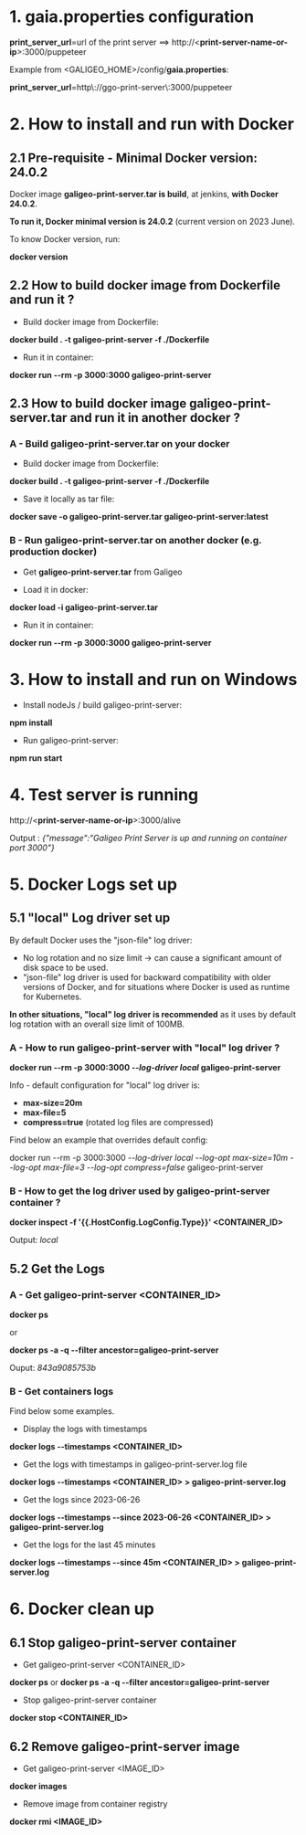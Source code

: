 # 1. gaia.properties configuration
**print_server_url**=url of the print server ==> http://\<**print-server-name-or-ip**\>:3000/puppeteer

Example from \<GALIGEO_HOME\>/config/**gaia.properties**:

**print_server_url**=http\\://ggo-print-server\\:3000/puppeteer

# 2. How to install and run with Docker
## 2.1 Pre-requisite - **Minimal Docker version: 24.0.2**

Docker image **galigeo-print-server.tar is build**, at jenkins, **with Docker 24.0.2**.

**To run it, Docker minimal version is 24.0.2** (current version on 2023 June).

To know Docker version, run: 

**docker version**

## 2.2 How to build docker image from **Dockerfile** and run it ?

- Build docker image from Dockerfile:

**docker build . -t galigeo-print-server -f ./Dockerfile** 

- Run it in container:

**docker run --rm -p 3000:3000 galigeo-print-server**

## 2.3 How to build docker image **galigeo-print-server.tar**  and run it in another docker ?

### **A - Build galigeo-print-server.tar on your docker**
- Build docker image from Dockerfile:

**docker build . -t galigeo-print-server -f ./Dockerfile** 

- Save it locally as tar file:

**docker save -o galigeo-print-server.tar galigeo-print-server:latest** 

### **B - Run galigeo-print-server.tar on another docker (e.g. production docker)**

- Get **galigeo-print-server.tar** from Galigeo

- Load it in docker:

**docker load -i galigeo-print-server.tar**

- Run it in container:

**docker run --rm -p 3000:3000 galigeo-print-server**

# 3. How to install and run on Windows

- Install nodeJs / build galigeo-print-server:

**npm install**

- Run galigeo-print-server:

**npm run start**


# 4. Test server is running
http://\<**print-server-name-or-ip**\>:3000/alive

Output : *{"message":"Galigeo Print Server is up and running on container port 3000"}*

# 5. Docker Logs set up
## 5.1 "local" Log driver set up
By default Docker uses the "json-file" log driver:

- No log rotation and no size limit -> can cause a significant amount of disk space to be used.
- "json-file" log driver is used for backward compatibility with older versions of Docker, and for situations where Docker is used as runtime for Kubernetes.

**In other situations, "local" log driver is recommended** as it uses by default log rotation with an overall size limit of 100MB.

### A - **How to run galigeo-print-server with "local" log driver ?**

**docker run --rm -p 3000:3000 *--log-driver local* galigeo-print-server**

Info - default configuration for "local" log driver is:
- **max-size=20m**
- **max-file=5**
- **compress=true** (rotated log files are compressed)


Find below an example that overrides default config:

docker run --rm -p 3000:3000 *--log-driver local --log-opt max-size=10m --log-opt max-file=3 --log-opt compress=false* galigeo-print-server

### B - **How to get the log driver** used by galigeo-print-server container ? 

**docker inspect -f '{{.HostConfig.LogConfig.Type}}' <CONTAINER_ID>**

Output: *local*

## 5.2 Get the Logs
### **A - Get galigeo-print-server <CONTAINER_ID>**

**docker ps** 

or

**docker ps -a -q  --filter ancestor=galigeo-print-server**

Ouput: *843a9085753b*

### **B - Get containers logs**

Find below some examples. 
- Display the logs with timestamps

**docker logs --timestamps <CONTAINER_ID>**

- Get the logs with timestamps in galigeo-print-server.log file

**docker logs --timestamps <CONTAINER_ID> > galigeo-print-server.log**

- Get the logs since 2023-06-26

**docker logs --timestamps --since 2023-06-26 <CONTAINER_ID> > galigeo-print-server.log**

- Get the logs for the last 45 minutes

**docker logs --timestamps --since 45m <CONTAINER_ID> > galigeo-print-server.log**
 
 # 6. Docker clean up
 ## 6.1 Stop galigeo-print-server container
 - Get galigeo-print-server <CONTAINER_ID>
 
 **docker ps** or **docker ps -a -q  --filter ancestor=galigeo-print-server**

 - Stop galigeo-print-server container

**docker stop <CONTAINER_ID>**

 ## 6.2 Remove galigeo-print-server image
 - Get galigeo-print-server <IMAGE_ID>
 
 **docker images**

 - Remove image from container registry

 **docker rmi <IMAGE_ID>**